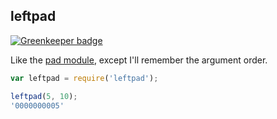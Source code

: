 ## leftpad

[![Greenkeeper badge](https://badges.greenkeeper.io/tmcw/leftpad.svg)](https://greenkeeper.io/)

Like the [pad module](https://github.com/wdavidw/node-pad), except I'll remember
the argument order.

```js
var leftpad = require('leftpad');

leftpad(5, 10);
'0000000005'
```
